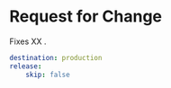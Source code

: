 <!-- NOTE: This is both a PR description, and also a test case.

Given that markdown data is intended to extract data from a PR description, where better to test it? -->

# Request for Change

Fixes <? _data_:issue ?>XX .

```yaml _data_:pr
destination: production
release:
    skip: false
```
